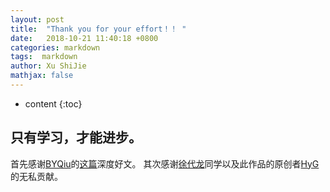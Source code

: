 ```yaml
---
layout: post
title:  "Thank you for your effort！！ "
date:   2018-10-21 11:40:18 +0800
categories: markdown
tags:  markdown
author: Xu ShiJie
mathjax: false
---
```


* content
{:toc}

## 只有学习，才能进步。

首先感谢[BYQiu](https://www.jianshu.com/u/e71990ada2fd)的[这篇](https://www.jianshu.com/p/e68fba58f75c)深度好文。
其次感谢[徐代龙](https://643435675.github.io)同学以及此作品的原创者[HyG](https://gaohaoyang.github.io/)的无私贡献。


